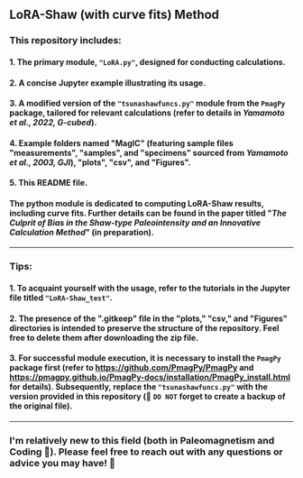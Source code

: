 ## LoRA-Shaw (with curve fits) Method

### This repository includes:

#### 1. The primary module, `"LoRA.py"`, designed for conducting calculations.
#### 2. A concise Jupyter example illustrating its usage.
#### 3. A modified version of the `"tsunashawfuncs.py"` module from the `PmagPy` package, tailored for relevant calculations (refer to details in *Yamamoto et al., 2022, G-cubed*).
#### 4. Example folders named "MagIC" (featuring sample files "measurements", "samples", and "specimens" sourced from *Yamamoto et al., 2003, GJI*), "plots", "csv", and "Figures".
#### 5. This README file.

#### The python module is dedicated to computing LoRA-Shaw results, including curve fits. Further details can be found in the paper titled "*The Culprit of Bias in the Shaw-type Paleointensity and an Innovative Calculation Method*" (in preparation).
---
### Tips:

#### 1. To acquaint yourself with the usage, refer to the tutorials in the Jupyter file titled `"LoRA-Shaw_test"`.
#### 2. The presence of the ".gitkeep" file in the "plots," "csv," and "Figures" directories is intended to preserve the structure of the repository. Feel free to delete them after downloading the zip file.
#### 3. For successful module execution, it is necessary to install the `PmagPy` package first (refer to https://github.com/PmagPy/PmagPy and https://pmagpy.github.io/PmagPy-docs/installation/PmagPy_install.html for details). Subsequently, replace the `"tsunashawfuncs.py"` with the version provided in this repository (🤔 `DO NOT` forget to create a backup of the original file).
---
### I'm relatively new to this field (both in Paleomagnetism and Coding 🤯). Please feel free to reach out with any questions or advice you may have! 🤠
####
